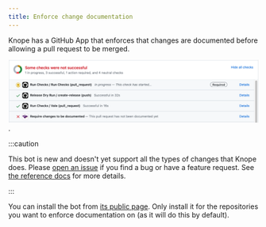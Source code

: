 ```yaml
---
title: Enforce change documentation
---
```


Knope has a GitHub App that enforces that changes are documented before allowing a pull request to be merged.

![Screenshot of a GitHub pull request with a failing status check entitled "Require changes to be documented"](./enforce-changes.png).

:::caution

This bot is new and doesn't yet support all the types of changes that Knope does.
Please [open an issue](https://knope-dev/knope/issues/new) if you find a bug or have a feature request.
See [the reference docs](/reference/bot/features) for more details.

:::

You can install the bot from [its public page](https://github.com/apps/knope-bot).
Only install it for the repositories you want to enforce documentation on (as it will do this by default).
